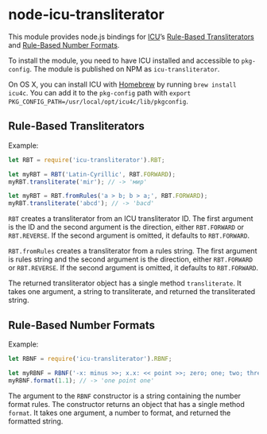 # node-icu-transliterator

This module provides node.js bindings for [ICU](http://site.icu-project.org/)’s [Rule-Based Transliterators](http://userguide.icu-project.org/transforms/general#TOC-Rule-Based-Transliterators) and [Rule-Based Number Formats](http://userguide.icu-project.org/formatparse/numbers).

To install the module, you need to have ICU installed and accessible to `pkg-config`. The module is published on NPM as `icu-transliterator`.

On OS X, you can install ICU with [Homebrew](http://brew.sh) by running `brew install icu4c`. You can add it to the `pkg-config` path with `export PKG_CONFIG_PATH=/usr/local/opt/icu4c/lib/pkgconfig`.

## Rule-Based Transliterators

Example:

```javascript
let RBT = require('icu-transliterator').RBT;

let myRBT = RBT('Latin-Cyrillic', RBT.FORWARD);
myRBT.transliterate('mir'); // -> 'мир'

let myRBT = RBT.fromRules('a > b; b > a;', RBT.FORWARD);
myRBT.transliterate('abcd'); // -> 'bacd'
```

`RBT` creates a transliterator from an ICU transliterator ID. The first argument is the ID and the second argument is the direction, either `RBT.FORWARD` or `RBT.REVERSE`. If the second argument is omitted, it defaults to `RBT.FORWARD`.

`RBT.fromRules` creates a transliterator from a rules string. The first argument is rules string and the second argument is the direction, either `RBT.FORWARD` or `RBT.REVERSE`. If the second argument is omitted, it defaults to `RBT.FORWARD`.

The returned transliterator object has a single method `transliterate`. It takes one argument, a string to transliterate, and returned the transliterated string.

## Rule-Based Number Formats

Example:

```javascript
let RBNF = require('icu-transliterator').RBNF;

let myRBNF = RBNF('-x: minus >>; x.x: << point >>; zero; one; two; three; four; five; six;     seven; eight; nine; 10: << >>; 100: << >>>; 1000: <<, >>>; 1,000,000: <<, >>>; 1,000,000,000: <<, >>>; 1,000,000,000,000: <<, >>>; 1,000,000,000,000,000: =#,##0=; ');
myRBNF.format(1.1); // -> 'one point one'
```

The argument to the `RBNF` constructor is a string containing the number format rules. The constructor returns an object that has a single method `format`. It takes one argument, a number to format, and returned the formatted string.
